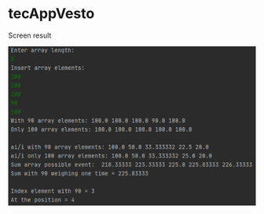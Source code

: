 <h1>tecAppVesto</h1>

<p>Screen result</p>
<img src=https://raw.githubusercontent.com/CuteFix/tecAppVesto/main/task/output1.png></img>
